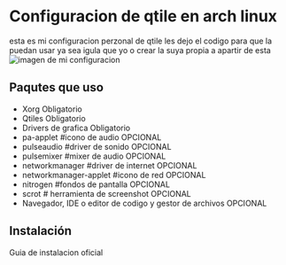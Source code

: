 # Configuracion de qtile en arch linux 
esta es mi configuracion perzonal de qtile les dejo el codigo para que la puedan usar ya sea igula que yo o crear la suya propia a apartir de esta
<img src="https://github.com/CheeseCreamMe/qtile/blob/main/screenshot/2024-07-22-13-31-50_1920x1080.png" alt="imagen de mi configuracion">
## Paqutes que uso
- Xorg Obligatorio
- Qtiles Obligatorio
- Drivers de grafica Obligatorio
- pa-applet #icono de audio OPCIONAL
- pulseaudio #driver de sonido  OPCIONAL
- pulsemixer #mixer de audio OPCIONAL
- networkmanager #driver de internet OPCIONAL
- networkmanager-applet #icono de red OPCIONAL
- nitrogen #fondos de pantalla OPCIONAL
- scrot # herramienta de screenshot OPCIONAL
- Navegador, IDE o editor de codigo y gestor de archivos OPCIONAL

## Instalación
<p href="https://wiki.archlinux.org/title/Qtile">Guia de instalacion oficial<p>

